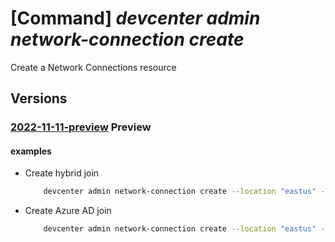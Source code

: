 # [Command] _devcenter admin network-connection create_

Create a Network Connections resource

## Versions

### [2022-11-11-preview](/Resources/mgmt-plane/L3N1YnNjcmlwdGlvbnMve30vcmVzb3VyY2Vncm91cHMve30vcHJvdmlkZXJzL21pY3Jvc29mdC5kZXZjZW50ZXIvbmV0d29ya2Nvbm5lY3Rpb25zL3t9/2022-11-11-preview.xml) **Preview**

<!-- mgmt-plane /subscriptions/{}/resourcegroups/{}/providers/microsoft.devcenter/networkconnections/{} 2022-11-11-preview -->

#### examples

- Create hybrid join
    ```bash
        devcenter admin network-connection create --location "eastus" --domain-join-type "HybridAzureADJoin" --domain-name "mydomaincontroller.local" --domain-password "Password value for user" --domain-username "testuser@mydomaincontroller.local" --subnet-id "/subscriptions/00000000-0000-0000-0000-000000000000/resourceGroups/ExampleRG/providers/Microsoft.Network/virtualNetworks/ExampleVNet/subnets/default" --name "{networkConnectionName}" --resource-group "rg1"
    ```

- Create Azure AD join
    ```bash
        devcenter admin network-connection create --location "eastus" --domain-join-type "AzureADJoin" --networking-resource-group-name "NetworkInterfacesRG" --subnet-id "/subscriptions/00000000-0000-0000-0000-000000000000/resourceGroups/ExampleRG/providers/Microsoft.Network/virtualNetworks/ExampleVNet/subnets/default" --name "{networkConnectionName}" --resource-group "rg1"
    ```
